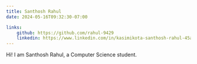 ```yaml
---
title: Santhosh Rahul
date: 2024-05-16T09:32:30-07:00

links:
    github: https://github.com/rahul-9429
    linkedin: https://www.linkedin.com/in/kasimikota-santhosh-rahul-45ab20226/
---
```


Hi! I am Santhosh Rahul, a Computer Science student.
